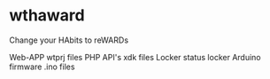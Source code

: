 # wthaward
Change your HAbits to reWARDs

Web-APP wtprj files
PHP API's xdk files
Locker status locker
Arduino firmware .ino files
